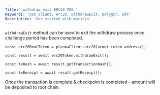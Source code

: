 ```yaml
---
Title: 'withdraw exit ERC20 POS '
Keywords: 'pos client, erc20, withdrawExit, polygon, sdk'
Description: 'Get started with maticjs'
---
```


`withdrawExit` method can be used to exit the withdraw process once challenge period has been completed.

```
const erc20RootToken = plasmaClient.erc20(<root token address>);

const result = await erc20Token.withdrawExit();

const txHash = await result.getTransactionHash();

const txReceipt = await result.getReceipt();

```

Once the transaction is complete & checkpoint is completed - amount will be deposited to root chain.
